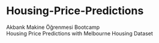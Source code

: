 # Housing-Price-Predictions
Akbank Makine Öğrenmesi Bootcamp <br>
Housing Price Predictions with Melbourne Housing Dataset
